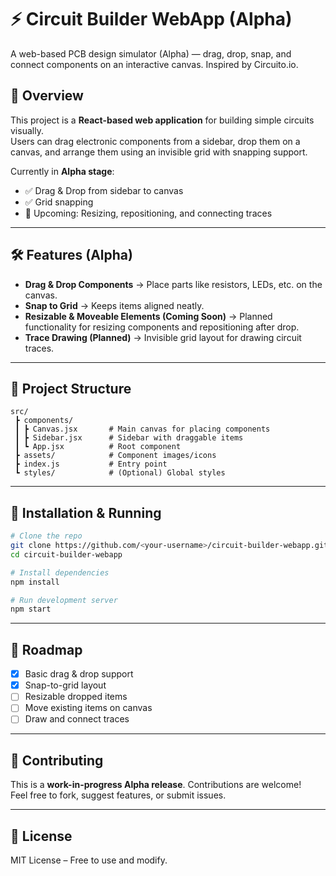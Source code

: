 
# ⚡ Circuit Builder WebApp (Alpha)
 A web-based PCB design simulator (Alpha) — drag, drop, snap, and connect components on an interactive canvas. Inspired by Circuito.io.

## 📌 Overview  
This project is a **React-based web application** for building simple circuits visually.  
Users can drag electronic components from a sidebar, drop them on a canvas, and arrange them using an invisible grid with snapping support.  

Currently in **Alpha stage**:
- ✅ Drag & Drop from sidebar to canvas  
- ✅ Grid snapping  
- 🚧 Upcoming: Resizing, repositioning, and connecting traces  

---

## 🛠️ Features (Alpha)
- **Drag & Drop Components** → Place parts like resistors, LEDs, etc. on the canvas.  
- **Snap to Grid** → Keeps items aligned neatly.  
- **Resizable & Moveable Elements (Coming Soon)** → Planned functionality for resizing components and repositioning after drop.  
- **Trace Drawing (Planned)** → Invisible grid layout for drawing circuit traces.  

---

## 📂 Project Structure
```
src/
 ┣ components/
 ┃ ┣ Canvas.jsx       # Main canvas for placing components
 ┃ ┣ Sidebar.jsx      # Sidebar with draggable items
 ┃ ┗ App.jsx          # Root component
 ┣ assets/            # Component images/icons
 ┣ index.js           # Entry point
 ┗ styles/            # (Optional) Global styles
```

---

## 🚀 Installation & Running
```bash
# Clone the repo
git clone https://github.com/<your-username>/circuit-builder-webapp.git
cd circuit-builder-webapp

# Install dependencies
npm install

# Run development server
npm start
```

---

## 📌 Roadmap
- [x] Basic drag & drop support  
- [x] Snap-to-grid layout  
- [ ] Resizable dropped items  
- [ ] Move existing items on canvas  
- [ ] Draw and connect traces  

---

## 🤝 Contributing
This is a **work-in-progress Alpha release**. Contributions are welcome!  
Feel free to fork, suggest features, or submit issues.  

---

## 📜 License
MIT License – Free to use and modify.  
